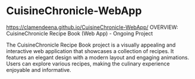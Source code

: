 # CuisineChronicle-WebApp
https://clamendeena.github.io/CuisineChronicle-WebApp/
OVERVIEW: CuisineChronicle Recipe Book (Web App) - Ongoing Project

The CuisineChronicle Recipe Book project is a visually appealing and interactive web application that showcases a collection of recipes. It features an elegant design with a modern layout and engaging animations. Users can explore various recipes, making the culinary experience enjoyable and informative.

